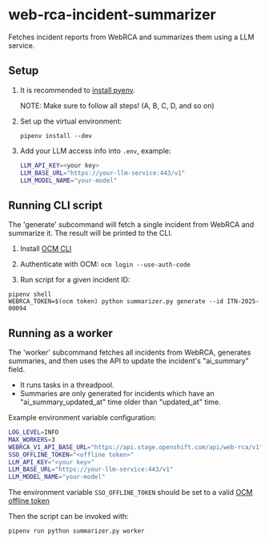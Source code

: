 # web-rca-incident-summarizer

Fetches incident reports from WebRCA and summarizes them using a LLM service.

## Setup

1. It is recommended to [install pyenv](https://github.com/pyenv/pyenv?tab=readme-ov-file#installation).

     NOTE: Make sure to follow all steps! (A, B, C, D, and so on)

2. Set up the virtual environment:

    ```shell
    pipenv install --dev
    ```

3. Add your LLM access info into `.env`, example:

   ```bash
   LLM_API_KEY=<your key>
   LLM_BASE_URL="https://your-llm-service:443/v1"
   LLM_MODEL_NAME="your-model"
   ```

## Running CLI script

The 'generate' subcommand will fetch a single incident from WebRCA and summarize it. The result will be printed to the CLI.

1. Install [OCM CLI](https://github.com/openshift-online/ocm-cli)

2. Authenticate with OCM: `ocm login --use-auth-code`

3. Run script for a given incident ID:

```shell
pipenv shell
WEBRCA_TOKEN=$(ocm token) python summarizer.py generate --id ITN-2025-00094
```

## Running as a worker

The 'worker' subcommand fetches all incidents from WebRCA, generates summaries, and then uses the API to update the incident's "ai_summary" field.

- It runs tasks in a threadpool.
- Summaries are only generated for incidents which have an "ai_summary_updated_at" time older than "updated_at" time.

Example environment variable configuration:
```bash
LOG_LEVEL=INFO
MAX_WORKERS=3
WEBRCA_V1_API_BASE_URL="https://api.stage.openshift.com/api/web-rca/v1"
SSO_OFFLINE_TOKEN="<offline token>"
LLM_API_KEY="<your key>"
LLM_BASE_URL="https://your-llm-service:443/v1"
LLM_MODEL_NAME="your-model"
```

The environment variable `SSO_OFFLINE_TOKEN` should be set to a valid [OCM offline token](https://console.redhat.com/openshift/token)

Then the script can be invoked with:

```shell
pipenv run python summarizer.py worker
```

